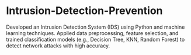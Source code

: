 # Intrusion-Detection-Prevention

Developed an Intrusion Detection System (IDS) using Python and machine learning techniques.
Applied data preprocessing, feature selection, and trained classification models (e.g., Decision Tree, KNN, Random Forest) to detect network attacks with high accuracy.
